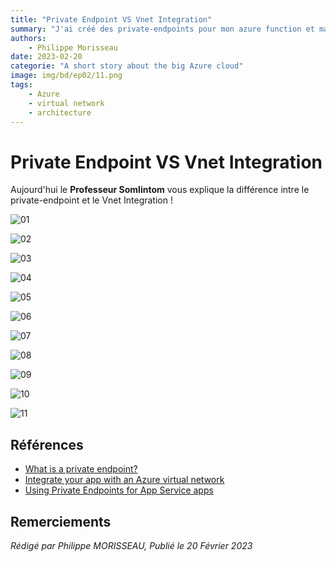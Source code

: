 ```yaml
---
title: "Private Endpoint VS Vnet Integration"
summary: "J'ai créé des private-endpoints pour mon azure function et ma base de données SQL, tout comme vous Me l’avez expliqué. Mais ça ne marche pas. C'est quoi le problème maintenant ?"
authors:
    - Philippe Morisseau
date: 2023-02-20
categorie: "A short story about the big Azure cloud"
image: img/bd/ep02/11.png
tags:
    - Azure
    - virtual network
    - architecture
---
```


# Private Endpoint VS Vnet Integration

Aujourd'hui le **Professeur Somlintom** vous explique la différence intre le private-endpoint et le Vnet Integration ! 

![01](../../img/bd/ep02/01.png)

![02](../../img/bd/ep02/02.png)

![03](../../img/bd/ep02/03.png)

![04](../../img/bd/ep02/04.png)

![05](../../img/bd/ep02/05.png)

![06](../../img/bd/ep02/06.png)

![07](../../img/bd/ep02/07.png)

![08](../../img/bd/ep02/08.png)

![09](../../img/bd/ep02/09.png)

![10](../../img/bd/ep02/10.png)

![11](../../img/bd/ep02/11.png)

## Références

- [What is a private endpoint?](https://learn.microsoft.com/en-us/azure/private-link/private-endpoint-overview?WT.mc_id=AZ-MVP-5004832)
- [Integrate your app with an Azure virtual network](https://learn.microsoft.com/en-us/azure/app-service/overview-vnet-integration?WT.mc_id=AZ-MVP-5004832)
- [Using Private Endpoints for App Service apps](https://learn.microsoft.com/en-us/azure/app-service/networking/private-endpoint?WT.mc_id=AZ-MVP-5004832)

## Remerciements

_Rédigé par Philippe MORISSEAU, Publié le 20 Février 2023_
